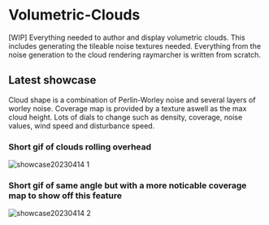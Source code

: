 # Volumetric-Clouds
[WIP] Everything needed to author and display volumetric clouds. This includes generating the tileable noise textures needed.
Everything from the noise generation to the cloud rendering raymarcher is written from scratch.

## Latest showcase

Cloud shape is a combination of Perlin-Worley noise and several layers of worley noise. Coverage map is provided by a texture aswell as the max cloud height. Lots of dials to change such as density, coverage, noise values, wind speed and disturbance speed.

### Short gif of clouds rolling overhead
![showcase20230414 1](https://user-images.githubusercontent.com/37589250/232048468-074831f2-8ef0-46d1-b0ea-053f7cb74027.gif)

### Short gif of same angle but with a more noticable coverage map to show off this feature
![showcase20230414 2](https://user-images.githubusercontent.com/37589250/232048566-43e82d71-7892-4eeb-94c5-4732b2cd069f.gif)
